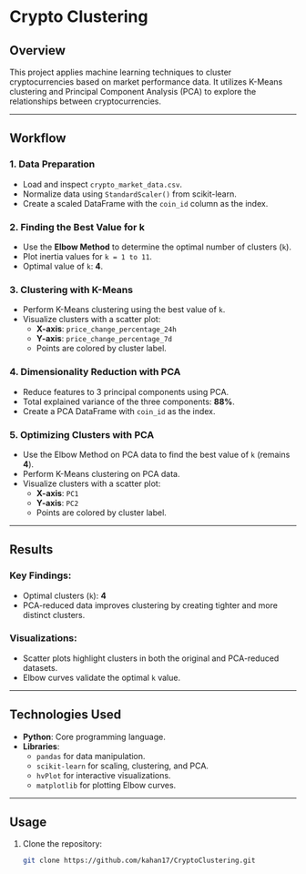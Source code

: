 # Crypto Clustering

## Overview
This project applies machine learning techniques to cluster cryptocurrencies based on market performance data. It utilizes K-Means clustering and Principal Component Analysis (PCA) to explore the relationships between cryptocurrencies.

---

## Workflow

### 1. Data Preparation
- Load and inspect `crypto_market_data.csv`.
- Normalize data using `StandardScaler()` from scikit-learn.
- Create a scaled DataFrame with the `coin_id` column as the index.

### 2. Finding the Best Value for k
- Use the **Elbow Method** to determine the optimal number of clusters (`k`).
- Plot inertia values for `k = 1 to 11`.
- Optimal value of `k`: **4**.

### 3. Clustering with K-Means
- Perform K-Means clustering using the best value of `k`.
- Visualize clusters with a scatter plot:
  - **X-axis**: `price_change_percentage_24h`
  - **Y-axis**: `price_change_percentage_7d`
  - Points are colored by cluster label.

### 4. Dimensionality Reduction with PCA
- Reduce features to 3 principal components using PCA.
- Total explained variance of the three components: **88%**.
- Create a PCA DataFrame with `coin_id` as the index.

### 5. Optimizing Clusters with PCA
- Use the Elbow Method on PCA data to find the best value of `k` (remains **4**).
- Perform K-Means clustering on PCA data.
- Visualize clusters with a scatter plot:
  - **X-axis**: `PC1`
  - **Y-axis**: `PC2`
  - Points are colored by cluster label.

---

## Results
### Key Findings:
- Optimal clusters (`k`): **4**
- PCA-reduced data improves clustering by creating tighter and more distinct clusters.

### Visualizations:
- Scatter plots highlight clusters in both the original and PCA-reduced datasets.
- Elbow curves validate the optimal `k` value.

---

## Technologies Used
- **Python**: Core programming language.
- **Libraries**:
  - `pandas` for data manipulation.
  - `scikit-learn` for scaling, clustering, and PCA.
  - `hvPlot` for interactive visualizations.
  - `matplotlib` for plotting Elbow curves.

---

## Usage

1. Clone the repository:
   ```bash
   git clone https://github.com/kahan17/CryptoClustering.git
